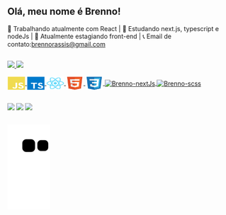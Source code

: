 ## Olá, meu nome é Brenno!
 🔭 Trabalhando atualmente com React |  📕 Estudando next.js, typescript e nodeJs |  💼 Atualmente estagiando front-end |  📞  Email de contato:brennorassis@gmail.com
##
  <div>
   <a href="https://github.com/brenno0">
   <img height="180em" src="https://github-readme-stats.vercel.app/api?username=brenno0&show_icons=true&theme=midnight-purple&include_all_commits=true&count_private=true"/>
   <img height="180em" src="https://github-readme-stats.vercel.app/api/top-langs/?username=brenno0&layout=compact&langs_count=7&theme=midnight-purple"/>
 </div>
  
  <div style="display: inline_block"><br>
   <img align="center" alt="Brenno-Js" height="30" width="40" src="https://raw.githubusercontent.com/devicons/devicon/master/icons/javascript/javascript-plain.svg">
   <img align="center" alt="Brenno-Ts" height="30" width="40" src="https://raw.githubusercontent.com/devicons/devicon/master/icons/typescript/typescript-plain.svg">
   <img align="center" alt="Brenno-React" height="30" width="40" src="https://raw.githubusercontent.com/devicons/devicon/master/icons/react/react-original.svg">
  <img align="center" alt="Brenno-HTML" height="30" width="40" src="https://raw.githubusercontent.com/devicons/devicon/master/icons/html5/html5-original.svg">
  <img align="center" alt="Brenno-CSS" height="30" width="40" src="https://raw.githubusercontent.com/devicons/devicon/master/icons/css3/css3-original.svg">
   <img align="center" width="60" height="60" alt="Brenno-nextJs" src="https://user-images.githubusercontent.com/80965212/131028100-504d07d0-7db3-48ef-b576-2a3cbc14aa57.png">
   <img align="center" height="35" width="35" src="https://user-images.githubusercontent.com/80965212/131017558-c36fc751-8b73-4ab1-ae47-a8d0fec94aa7.png" alt="Brenno-scss">
 </div>
 
  ##
  
<div> 
    <a href = "mailto:brennorassis@gmail.com"><img  height="30" src="https://img.shields.io/badge/Gmail-D14836?style=for-the-badge&logo=gmail&logoColor=white" target="_blank"></a>
    <a href =  "https://www.linkedin.com/in/brenno-rodrigues-de-assis-5006961b7/" target="_blank"><img  height="30" src="https://img.shields.io/badge/-LinkedIn-%230077B5?style=for-the-    badge&logo=linkedin&logoColor=white" target="_blank"></a>
 <a href="https://www.instagram.com/brenno236/" target="_blank"><img height="30" src="https://img.shields.io/badge/-Instagram-%23E4405F?style=for-the-badge&logo=instagram&logoColor=white" target="_blank"></a>
 </div>
 
 ##
 
 ![Snake animation](https://github.com/rafaballerini/rafaballerini/blob/output/github-contribution-grid-snake.svg)
